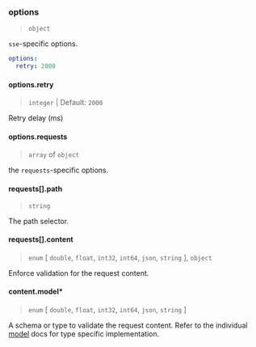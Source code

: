 ### options

> `object`

`sse`-specific options.

```yaml
options:
  retry: 2000
```

#### options.retry

> `integer` | Default: `2000`

Retry delay (ms)

#### options.requests

> `array` of `object`

the `requests`-specific options.

#### requests[].path

> `string`

The path selector.

#### requests[].content

> `enum` [ `double`, `float`, `int32`, `int64`, `json`, `string` ], `object`

Enforce validation for the request content.

#### content.model\*

> `enum` [ `double`, `float`, `int32`, `int64`, `json`, `string` ]

A schema or type to validate the request content. Refer to the individual [model](../../models) docs for type specific implementation.
